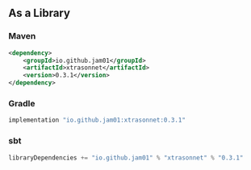 ## As a Library

### Maven

``` xml
<dependency>
    <groupId>io.github.jam01</groupId>
    <artifactId>xtrasonnet</artifactId>
    <version>0.3.1</version>
</dependency>
```

### Gradle
``` groovy
implementation "io.github.jam01:xtrasonnet:0.3.1"
```

### sbt
``` groovy
libraryDependencies += "io.github.jam01" % "xtrasonnet" % "0.3.1"
```

[//]: # ()
[//]: # (## Standalone)

[//]: # ()
[//]: # (Download the [xtrasonnet executable]&#40;https://github.com/jam01/xtrasonnet/releases/0.3.1/xtr.bin&#41;)
